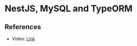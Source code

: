 # NestJS, MySQL and TypeORM

## References

- Video: [Link](https://www.youtube.com/watch?v=W1gvIw0GNl8)
